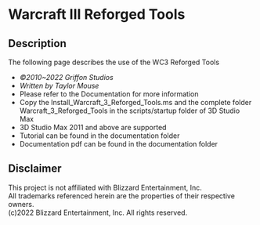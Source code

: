# Warcraft III Reforged Tools

## Description

The following page describes the use of the WC3 Reforged Tools

- *©2010~2022 Griffon Studios*
- *Written by Taylor Mouse*
- Please refer to the Documentation for more information
- Copy the Install_Warcraft_3_Reforged_Tools.ms and the complete folder Warcraft_3_Reforged_Tools in the scripts/startup folder of 3D Studio Max
- 3D Studio Max 2011 and above are supported
- Tutorial can be found in the documentation folder
- Documentation pdf can be found in the documentation folder
## Disclaimer

This project is not affiliated with Blizzard Entertainment, Inc.<br>
All trademarks referenced herein are the properties of their respective owners.<br>
(c)2022 Blizzard Entertainment, Inc. All rights reserved.
